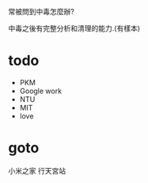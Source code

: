 常被問到中毒怎麼辦?

中毒之後有完整分析和清理的能力.(有樣本)

# todo #
* PKM
* Google work
* NTU
* MIT
* love


# goto #
小米之家 行天宮站


